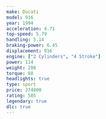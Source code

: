 ```yaml
---
make: Ducati
model: 916
year: 1994
acceleration: 4.71
top-speed: 5.79
handling: 5.14
braking-power: 6.45
displacement: 916
engine: ["2 Cylinders", "4 Stroke"]
power: 114
weight: 208
torque: 88
headlights: true
type: sport
price: 274800
rating: 585
legendary: true
dlc: true
---
```

